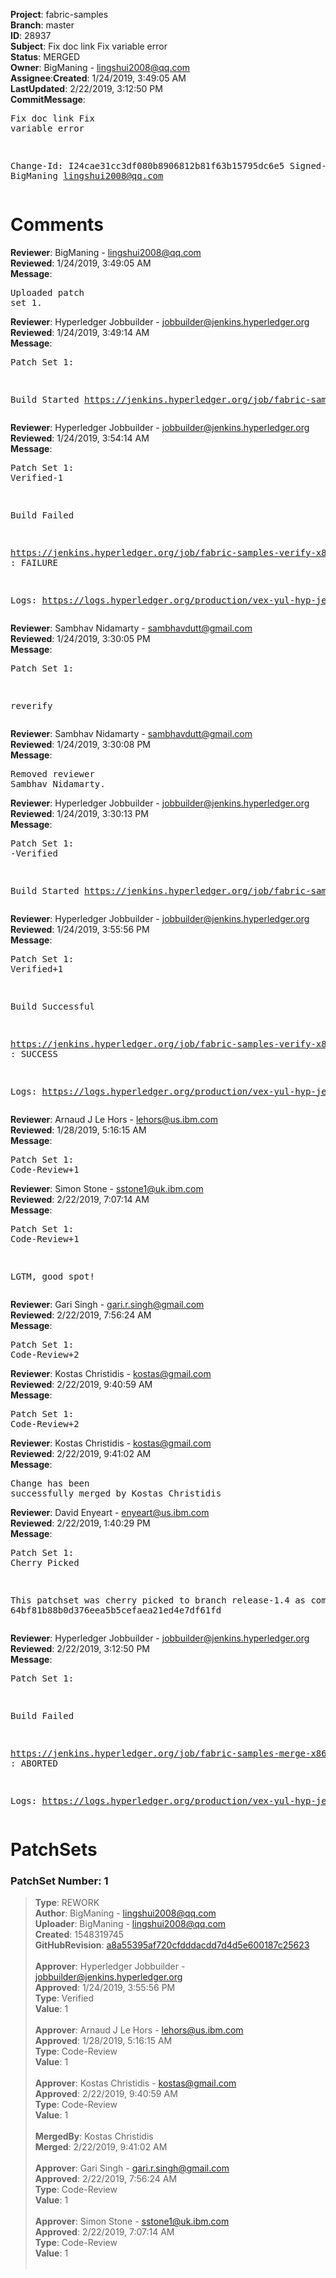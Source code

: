 <strong>Project</strong>: fabric-samples</br><strong>Branch</strong>: master<br><strong>ID</strong>: 28937<br><strong>Subject</strong>: Fix doc link Fix variable error<br><strong>Status</strong>: MERGED<br><strong>Owner</strong>: BigManing - lingshui2008@qq.com<br><strong>Assignee</strong>:<strong>Created</strong>: 1/24/2019, 3:49:05 AM<br><strong>LastUpdated</strong>: 2/22/2019, 3:12:50 PM<br><strong>CommitMessage</strong>:<br><pre>Fix doc link
Fix variable error

Change-Id: I24cae31cc3df080b8906812b81f63b15795dc6e5
Signed-off-by: BigManing <lingshui2008@qq.com>
</pre><h1>Comments</h1><strong>Reviewer</strong>: BigManing - lingshui2008@qq.com<br><strong>Reviewed</strong>: 1/24/2019, 3:49:05 AM<br><strong>Message</strong>: <pre>Uploaded patch set 1.</pre><strong>Reviewer</strong>: Hyperledger Jobbuilder - jobbuilder@jenkins.hyperledger.org<br><strong>Reviewed</strong>: 1/24/2019, 3:49:14 AM<br><strong>Message</strong>: <pre>Patch Set 1:

Build Started https://jenkins.hyperledger.org/job/fabric-samples-verify-x86_64/13/</pre><strong>Reviewer</strong>: Hyperledger Jobbuilder - jobbuilder@jenkins.hyperledger.org<br><strong>Reviewed</strong>: 1/24/2019, 3:54:14 AM<br><strong>Message</strong>: <pre>Patch Set 1: Verified-1

Build Failed 

https://jenkins.hyperledger.org/job/fabric-samples-verify-x86_64/13/ : FAILURE

Logs: https://logs.hyperledger.org/production/vex-yul-hyp-jenkins-3/fabric-samples-verify-x86_64/13</pre><strong>Reviewer</strong>: Sambhav Nidamarty - sambhavdutt@gmail.com<br><strong>Reviewed</strong>: 1/24/2019, 3:30:05 PM<br><strong>Message</strong>: <pre>Patch Set 1:

reverify</pre><strong>Reviewer</strong>: Sambhav Nidamarty - sambhavdutt@gmail.com<br><strong>Reviewed</strong>: 1/24/2019, 3:30:08 PM<br><strong>Message</strong>: <pre>Removed reviewer Sambhav Nidamarty.</pre><strong>Reviewer</strong>: Hyperledger Jobbuilder - jobbuilder@jenkins.hyperledger.org<br><strong>Reviewed</strong>: 1/24/2019, 3:30:13 PM<br><strong>Message</strong>: <pre>Patch Set 1: -Verified

Build Started https://jenkins.hyperledger.org/job/fabric-samples-verify-x86_64/15/</pre><strong>Reviewer</strong>: Hyperledger Jobbuilder - jobbuilder@jenkins.hyperledger.org<br><strong>Reviewed</strong>: 1/24/2019, 3:55:56 PM<br><strong>Message</strong>: <pre>Patch Set 1: Verified+1

Build Successful 

https://jenkins.hyperledger.org/job/fabric-samples-verify-x86_64/15/ : SUCCESS

Logs: https://logs.hyperledger.org/production/vex-yul-hyp-jenkins-3/fabric-samples-verify-x86_64/15</pre><strong>Reviewer</strong>: Arnaud J Le Hors - lehors@us.ibm.com<br><strong>Reviewed</strong>: 1/28/2019, 5:16:15 AM<br><strong>Message</strong>: <pre>Patch Set 1: Code-Review+1</pre><strong>Reviewer</strong>: Simon Stone - sstone1@uk.ibm.com<br><strong>Reviewed</strong>: 2/22/2019, 7:07:14 AM<br><strong>Message</strong>: <pre>Patch Set 1: Code-Review+1

LGTM, good spot!</pre><strong>Reviewer</strong>: Gari Singh - gari.r.singh@gmail.com<br><strong>Reviewed</strong>: 2/22/2019, 7:56:24 AM<br><strong>Message</strong>: <pre>Patch Set 1: Code-Review+2</pre><strong>Reviewer</strong>: Kostas Christidis - kostas@gmail.com<br><strong>Reviewed</strong>: 2/22/2019, 9:40:59 AM<br><strong>Message</strong>: <pre>Patch Set 1: Code-Review+2</pre><strong>Reviewer</strong>: Kostas Christidis - kostas@gmail.com<br><strong>Reviewed</strong>: 2/22/2019, 9:41:02 AM<br><strong>Message</strong>: <pre>Change has been successfully merged by Kostas Christidis</pre><strong>Reviewer</strong>: David Enyeart - enyeart@us.ibm.com<br><strong>Reviewed</strong>: 2/22/2019, 1:40:29 PM<br><strong>Message</strong>: <pre>Patch Set 1: Cherry Picked

This patchset was cherry picked to branch release-1.4 as commit 64bf81b88b0d376eea5b5cefaea21ed4e7df61fd</pre><strong>Reviewer</strong>: Hyperledger Jobbuilder - jobbuilder@jenkins.hyperledger.org<br><strong>Reviewed</strong>: 2/22/2019, 3:12:50 PM<br><strong>Message</strong>: <pre>Patch Set 1:

Build Failed 

https://jenkins.hyperledger.org/job/fabric-samples-merge-x86_64/9/ : ABORTED

Logs: https://logs.hyperledger.org/production/vex-yul-hyp-jenkins-3/fabric-samples-merge-x86_64/9</pre><h1>PatchSets</h1><h3>PatchSet Number: 1</h3><blockquote><strong>Type</strong>: REWORK<br><strong>Author</strong>: BigManing - lingshui2008@qq.com<br><strong>Uploader</strong>: BigManing - lingshui2008@qq.com<br><strong>Created</strong>: 1548319745<br><strong>GitHubRevision</strong>: [a8a55395af720cfdddacdd7d4d5e600187c25623](https://github.com/hyperledger/fabric-samples/commit/a8a55395af720cfdddacdd7d4d5e600187c25623)<br><br><strong>Approver</strong>: Hyperledger Jobbuilder - jobbuilder@jenkins.hyperledger.org<br><strong>Approved</strong>: 1/24/2019, 3:55:56 PM<br><strong>Type</strong>: Verified<br><strong>Value</strong>: 1<br><br><strong>Approver</strong>: Arnaud J Le Hors - lehors@us.ibm.com<br><strong>Approved</strong>: 1/28/2019, 5:16:15 AM<br><strong>Type</strong>: Code-Review<br><strong>Value</strong>: 1<br><br><strong>Approver</strong>: Kostas Christidis - kostas@gmail.com<br><strong>Approved</strong>: 2/22/2019, 9:40:59 AM<br><strong>Type</strong>: Code-Review<br><strong>Value</strong>: 1<br><br><strong>MergedBy</strong>: Kostas Christidis<br><strong>Merged</strong>: 2/22/2019, 9:41:02 AM<br><br><strong>Approver</strong>: Gari Singh - gari.r.singh@gmail.com<br><strong>Approved</strong>: 2/22/2019, 7:56:24 AM<br><strong>Type</strong>: Code-Review<br><strong>Value</strong>: 1<br><br><strong>Approver</strong>: Simon Stone - sstone1@uk.ibm.com<br><strong>Approved</strong>: 2/22/2019, 7:07:14 AM<br><strong>Type</strong>: Code-Review<br><strong>Value</strong>: 1<br><br></blockquote>